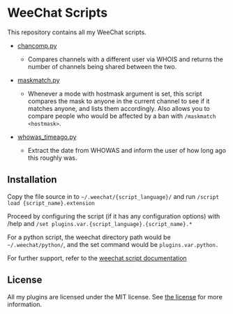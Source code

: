 # WeeChat Scripts

This repository contains all my WeeChat scripts.

- [chancomp.py](chancomp.py)
  - Compares channels with a different user via WHOIS and returns the number
    of channels being shared between the two.

- [maskmatch.py](maskmatch.py)
  - Whenever a mode with hostmask argument is set, this script compares the mask to anyone in the current channel
    to see if it matches anyone, and lists them accordingly. Also allows you to compare people who would be affected
    by a ban with `/maskmatch <hostmask>`.

- [whowas_timeago.py](whowas_timeago.py)
  - Extract the date from WHOWAS and inform the user of how long ago this roughly was.

## Installation

Copy the file source in to `~/.weechat/{script_language}/` and run `/script load {script_name}.extension`

Proceed by configuring the script (if it has any configuration options) with /help 
and `/set plugins.var.{script_language}.{script_name}.*`

For a python script, the weechat directory path would be `~/.weechat/python/`, and the set command would be
`plugins.var.python.`

For further support, refer to the 
[weechat script documentation](https://weechat.org/files/doc/stable/weechat_quickstart.en.html#plugins_scripts)

## License

All my plugins are licensed under the MIT license. See [the license](LICENSE) for more information.
